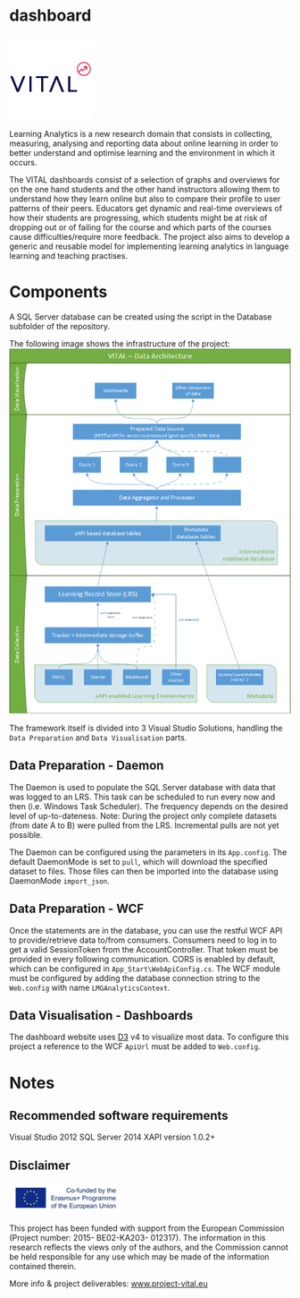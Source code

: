 # dashboard
[![VITAL Logo](https://github.com/projectvital/dashboard/raw/master/readme-logo-vital.png)](http://www.project-vital.eu)

Learning Analytics is a new research domain that consists in collecting, measuring, analysing and reporting data about online learning in order to better understand and optimise learning and the environment in which it occurs.

The VITAL dashboards consist of a selection of graphs and overviews for on the one hand students and the other hand instructors allowing them to understand how they learn online but also to compare their profile to user patterns of their peers. Educators get dynamic and real-time overviews of how their students are progressing, which students might be at risk of dropping out or of failing for the course and which parts of the courses cause difficulties/require more feedback.
The project also aims to develop a generic and reusable model for implementing learning analytics in language learning and teaching practises.

Components
==========
A SQL Server database can be created using the script in the Database subfolder of the repository.

The following image shows the infrastructure of the project:
[![Infrastructure](https://github.com/projectvital/dashboard/raw/master/readme-infrastructure.png)]( https://github.com/projectvital/dashboard/blob/master/Dashboard%20backend%20infrastructure.pdf)

The framework itself is divided into 3 Visual Studio Solutions, handling the `Data Preparation` and `Data Visualisation` parts.

Data Preparation - Daemon
-------------------------
The Daemon is used to populate the SQL Server database with data that was logged to an LRS. This task can be scheduled to run every now and then (i.e. Windows Task Scheduler). The frequency depends on the desired level of up-to-dateness. 
Note: During the project only complete datasets (from date A to B) were pulled from the LRS. Incremental pulls are not yet possible.

The Daemon can be configured using the parameters in its `App.config`.
The default DaemonMode is set to `pull`, which will download the specified dataset to files.
Those files can then be imported into the database using DaemonMode `import_json`.

Data Preparation - WCF
----------------------
Once the statements are in the database, you can use the restful WCF API to provide/retrieve data to/from consumers.
Consumers need to log in to get a valid SessionToken from the AccountController. That token must be provided in every following communication.
CORS is enabled by default, which can be configured in `App_Start\WebApiConfig.cs`.
The WCF module must be configured by adding the database connection string to the `Web.config` with name `LMGAnalyticsContext`.

Data Visualisation - Dashboards
-------------------------------
The dashboard website uses [D3](https://github.com/d3/d3) v4 to visualize most data.
To configure this project a reference to the WCF `ApiUrl` must be added to `Web.config`.

Notes
=====
Recommended software requirements
---------------------------------
Visual Studio 2012
SQL Server 2014
XAPI version 1.0.2+

Disclaimer
----------
![Erasmus+ Logo](https://github.com/projectvital/dashboard/raw/master/readme-logo-erasmus%2B.jpg)


This project has been funded with support from the European Commission (Project number: 2015-
BE02-KA203- 012317). The information in this research reflects the views only of the authors, and the
Commission cannot be held responsible for any use which may be made of the information
contained therein.

More info &amp; project deliverables:
www.project-vital.eu


